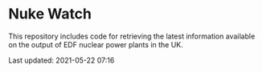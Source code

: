 # Nuke Watch

This repository includes code for retrieving the latest information available on the output of EDF nuclear power plants in the UK.

Last updated: 2021-05-22 07:16